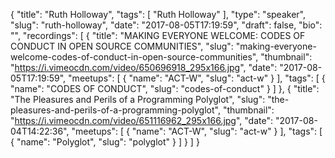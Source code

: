 {
  "title": "Ruth Holloway",
  "tags": [
    "Ruth Holloway"
  ],
  "type": "speaker",
  "slug": "ruth-holloway",
  "date": "2017-08-05T17:19:59",
  "draft": false,
  "bio": "",
  "recordings": [
    {
      "title": "MAKING EVERYONE WELCOME: CODES OF CONDUCT IN OPEN SOURCE COMMUNITIES",
      "slug": "making-everyone-welcome-codes-of-conduct-in-open-source-communities",
      "thumbnail": "https://i.vimeocdn.com/video/650696918_295x166.jpg",
      "date": "2017-08-05T17:19:59",
      "meetups": [
        {
          "name": "ACT-W",
          "slug": "act-w"
        }
      ],
      "tags": [
        {
          "name": "CODES OF CONDUCT",
          "slug": "codes-of-conduct"
        }
      ]
    },
    {
      "title": "The Pleasures and Perils of a Programming Polyglot",
      "slug": "the-pleasures-and-perils-of-a-programming-polyglot",
      "thumbnail": "https://i.vimeocdn.com/video/651116962_295x166.jpg",
      "date": "2017-08-04T14:22:36",
      "meetups": [
        {
          "name": "ACT-W",
          "slug": "act-w"
        }
      ],
      "tags": [
        {
          "name": "Polyglot",
          "slug": "polyglot"
        }
      ]
    }
  ]
}